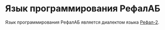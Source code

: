 # Язык программирования РефалАБ

Язык программирования РефалАБ является диалектом языка [Рефал-2](http://www.refal.net/~belous/refal2-r.htm).

